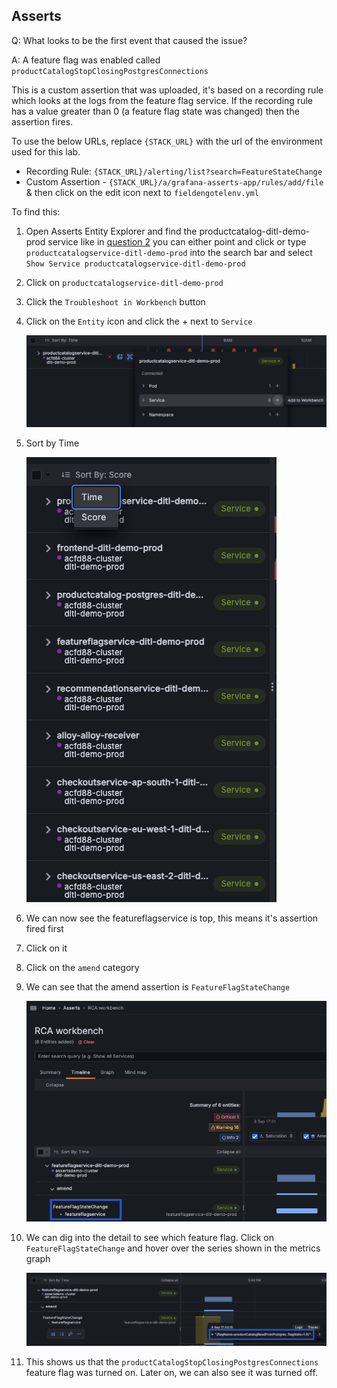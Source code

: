 ## Asserts
Q: What looks to be the first event that caused the issue? 

A: A feature flag was enabled called `productCatalogStopClosingPostgresConnections`

This is a custom assertion that was uploaded, it's based on a recording rule which looks at the logs from the feature flag service. If the recording rule has a value greater than 0 (a feature flag state was changed) then the assertion fires.

To use the below URLs, replace `{STACK_URL}` with the url of the environment used for this lab.

- Recording Rule: `{STACK_URL}/alerting/list?search=FeatureStateChange`
- Custom Assertion - `{STACK_URL}/a/grafana-asserts-app/rules/add/file` & then click on the edit icon next to `fieldengotelenv.yml`

To find this:
1. Open Asserts Entity Explorer and find the productcatalog-ditl-demo-prod service like in [question 2](/breakout_2_The-future-of-observability/breakout_2_answers/1.2-asserts.md) you can either point and click or type `productcatalogservice-ditl-demo-prod` into the search bar and select `Show Service productcatalogservice-ditl-demo-prod`
1. Click on `productcatalogservice-ditl-demo-prod`
1. Click the `Troubleshoot in Workbench` button
1. Click on the `Entity` icon and click the + next to `Service`

    ![allentities](/images/breakout_2/1.5-asserts-4.png)

1. Sort by Time

    ![allentities](/images/breakout_2/1.5-asserts-1.png)

1. We can now see the featureflagservice is top, this means it's assertion fired first
1. Click on it
1. Click on the `amend` category
1. We can see that the amend assertion is `FeatureFlagStateChange` 

    ![allentities](/images/breakout_2/1.5-asserts-2.png)

1. We can dig into the detail to see which feature flag. Click on `FeatureFlagStateChange` and hover over the series shown in the metrics graph

    ![allentities](/images/breakout_2/1.5-asserts-3.png)

1. This shows us that the `productCatalogStopClosingPostgresConnections` feature flag was turned on. Later on, we can also see it was turned off.

